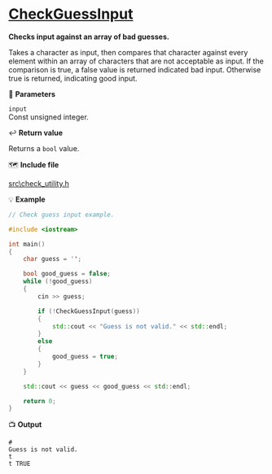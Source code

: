 # [CheckGuessInput](https://github.com/josola/Hangman/blame/60038d7b368ae67a87aa9a3b370b988839be7d82/src/check_utility.h#L10)

**Checks input against an array of bad guesses.**

Takes a character as input, then compares that character against every element within an array of characters that are not acceptable as input. If the comparison is true, a false value is returned indicated bad input. Otherwise true is returned, indicating good input.

📐 **Parameters**

``input``<br>
Const unsigned integer.

↩️ **Return value**

Returns a ``bool`` value.

🗺️ **Include file**

[src\check_utility.h](src\check_utility.h)

💡 **Example**

```c++
// Check guess input example.

#include <iostream>

int main()
{
    char guess = '';

    bool good_guess = false;
    while (!good_guess)
    {
        cin >> guess;

        if (!CheckGuessInput(guess))
        {
            std::cout << "Guess is not valid." << std::endl;
        }
        else
        {
            good_guess = true;
        }
    }

    std::cout << guess << good_guess << std::endl;

    return 0;
}
```

📺 **Output**

```
#
Guess is not valid.
t
t TRUE
```